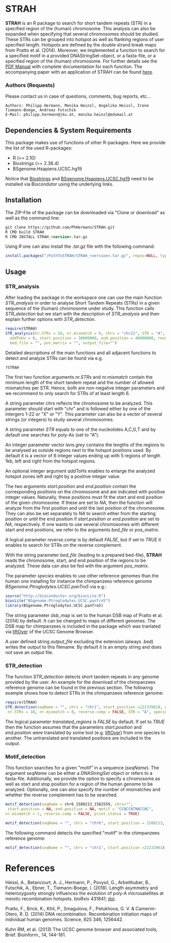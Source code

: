 # STRAH
**STRAH** is an R package to search for short tandem repeats (STR) in a specified region of the (human) chromosome. This analysis can also be expanded when specifying that several chromosomes should be studied. These STRs can be grouped into hotspot as well as flanking regions of user specified length. Hotspots are defined by the double strand break maps from Pratto et al. (2014). Moreover, we implemented a function to search for a specified motif in a provided DNAStringSet-object, or a fasta-file, or a specified region of the (human) chromosome. For further details see the [PDF Manual](./STRAH.pdf) with complete documentation for each function. The accompanying paper with an application of STRAH can be found [here](<https://doi.org/10.26508/lsa.201900364>).

### Authors (Requests)
Please contact us in case of questions, comments, bug reports, etc...

    Authors: Philipp Hermann, Monika Heinzl, Angelika Heissl, Irene Tiemann-Boege, Andreas Futschik
    E-Mail: philipp.hermann@jku.at, monika.heinzl@edumail.at

## Dependencies & System Requirements
This package makes use of functions of other R-packages. Here we provide the list of the used R-packages: 

* R (>= 2.10)
* Biostrings (>= 2.38.4)
* BSgenome.Hsapiens.UCSC.hg19

Notice that [Biostrings](<http://bioconductor.org/packages/release/bioc/html/Biostrings.html>) and [BSgenome.Hsapiens.UCSC.hg19](<https://bioconductor.org/packages/release/data/annotation/html/BSgenome.Hsapiens.UCSC.hg19.html>) need to be installed via Biocondutor using the underlying links.

## Installation
The ZIP-File of the package can be downloaded via "Clone or download" as well as the command line: 

```markdown
git clone https://github.com/PhHermann/STRAH.git
R CMD build STRAH
R CMD INSTALL STRAH_<version>.tar.gz
``` 

Using *R* one can also install the *.tar.gz* file with the following command: 
```R
install.packages("/PathToSTRAH/STRAH_<version>.tar.gz", repos=NULL, type="source")
```

## Usage

### STR_analysis
After loading the package in the workspace one can use the main function *STR_analysis* in order to analyse Short Tandem Repeats (STRs) in a given sequence of the (human) chromosome under study. This function calls *STR_detection* but we start with the description of *STR_analysis* and then explain further options with *STR_detection*. 

```R
require(STRAH)
STR_analysis(nr.STRs = 10, nr.mismatch = 0, chrs = "chr22", STR = "A", lens.grey = 0:5*1000,
  addToHs = 0, start.position = 30000000, end.position = 40000000, reverse.comp = FALSE, 
  bed_file = "", pos_matrix = "", output_file="")
```

Detailed descriptions of the main functions and all adjacent functions to detect and analyze STRs can be found via e.g.

```R
?STRAH
```
The first two function arguments *nr.STRs* and *nr.mismatch* contain the minimum length of the short tandem repeat and the number of allowed mismatches per STR. Hence, both are non-negative integer parameters and we recommend to only search for STRs of at least length 6. 

A string parameter *chrs* reflects the chromosome to be analyzed. This parameter should start with "chr" and is followed either by one of the intergers 1-22 or "X" or "Y". This parameter can also be a vector of several strings (or integers) to study several chromosomes. 

A string parameter *STR* equals to one of the nucleotides A,C,G,T and by default one searches for poly-As (set to "A"). 

An integer parameter vector *lens.grey* contains the lengths of the regions to be analysed as outside regions next to the hotspot positions used. By default it is a vector of 6 integer values ending up with 5 regions of length 1kb, left and right from the hotspot regions. 

An optional integer argument *addToHs* enables to enlarge the analyzed hotspot zones left and right by a positive integer value. 

The two arguments *start.position* and *end.position* contain the corresponding positions on the chromosome and are indicated with positive integer values. Naturally, these positions must fit the start and end position of the given chromosome. If these are set to *NA*, then the function will analyze from the first position and until the last position of the chromosome. They can also be set separately to *NA* to search either from the starting position or until the end position if *start.position* or *end.position* are set to *NA*, respectively. If one wants to use several chromosomes with different start and end positions, we refer to the arguments *bed_file* or *pos_matrix*.

A logical parameter *reverse.comp* is by default *FALSE*, but if set to *TRUE* it enables to search for STRs on the reverse complement. 

With the string parameter *bed_file* (leading to a prepared bed-file), **STRAH** reads the chromosome, start, and end position of the regions to be analyzed. These data can also be fed with the argument *pos_matrix*. 

The parameter *species* enables to use other reference genomes than the human one installing for instance the chimpanzees reference genome *BSgenome.Ptroglodytes.UCSC.panTro5* via e.g.:

```R
source("http://bioconductor.org/biocLite.R")
biocLite("BSgenome.Ptroglodytes.UCSC.panTro5")
library(BSgenome.Ptroglodytes.UCSC.panTro5)
```

The string parameter *dsb_map* is set to the human DSB map of Pratto et al. (2014) by default. It can be changed to maps of different genomes. The DSB map for chimpanzees is included in the package which was tranlated via [liftOver](<https://genome.ucsc.edu/cgi-bin/hgLiftOver>) of the UCSC Genome Browser. 

A user defined string *output_file* excluding the extension (always .bed) writes the output to this filename. By default it is an empty string and does not save an output file. 

### STR_detection

The function *STR_detection* detects short tandem repeats in any genome provided by the user. An example for the download of the chimpanzees reference genome can be found in the previous section. The following example shows how to detect STRs in the chimpanzees reference genome:

```R
require(STRAH)
STR_detection(seqName = "", chrs = "chr1", start.position =222339618, end.position = 222339660,
 nr.STRs = 10, nr.mismatch = 0, reverse.comp = FALSE, STR = "A", species = BSgenome.Ptroglodytes.UCSC.panTro5)
```

The logical parameter *translated_regions* is *FALSE* by default. If set to *TRUE* then the function assumes that the parameters *start.position* and *end.position* were translated by some tool (e.g. [liftOver](<https://genome.ucsc.edu/cgi-bin/hgLiftOver>)) from one species to another. The untranslated and translated positions are included in the output.

### Motif_detection

This function searches for a given "motif" in a sequence (*seqName*). The argument *seqName* can be either a *DNAStringSet* object or refers to a fasta-file. Additionally, we provide the option to specify a chromosome as well as start and stop position for a region of the human genome to be analyzed. Optionally, one can also specify the number of mismatches and whether the reverse complement has to be searched.

```R
motif_detection(seqName = chr6_1580213_1582559, chrs="",
 start.position = NA, end.position = NA, motif = "CCNCCNTNNCCNC",
nr.mismatch = 1, reverse.comp = FALSE, print.status = TRUE)

motif_detection(seqName = "", chrs = "chr6", start.position = 1580213, end.position = 1582559,  motif = "CCNCCNTNNCCNC", nr.mismatch = 1, reverse.comp = FALSE, print.status = FALSE)
```

The following command detects the specified "motif" in the chimpanzees reference genome: 

```R
motif_detection(seqName = "", chrs = "chr1", start.position =222339618, end.position = 222339660, motif = "A", nr.mismatch = 0, reverse.comp = FALSE, print.status = FALSE, species = BSgenome.Ptroglodytes.UCSC.panTro5)
```

# References 
Heissl, A., Betancourt, A. J., Hermann, P., Povysil, G., Arbeithuber, B., Futschik, A., Ebner, T., Tiemann-Boege, I. (2018). Length asymmetry and heterozygosity strongly influences the evolution of poly-A microsatellites at meiotic recombination hotspots. bioRxiv 431841; [doi](<https://doi.org/10.1101/431841>). 

Pratto, F., Brick, K., Khil, P., Smagulova, F., Petukhova, G. V. & Camerini-Otero, R. D. (2014) DNA recombination. Recombination initiation maps of individual human genomes. Science, 825 346, 1256442. 

Kuhn RM, et al. (2013) The UCSC genome browser and associated tools, Brief. Bioinform., 14, 144-161.
